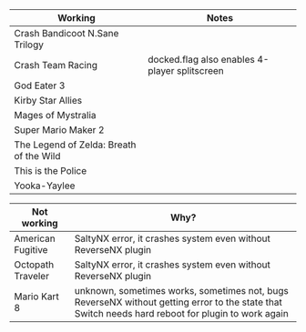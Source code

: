 | Working | Notes |
| ------------- | ------------- |
| Crash Bandicoot N.Sane Trilogy |   |
| Crash Team Racing | docked.flag also enables 4-player splitscreen |
| God Eater 3 |   |
| Kirby Star Allies |   |
| Mages of Mystralia |   |
| Super Mario Maker 2 |   |
| The Legend of Zelda: Breath of the Wild |   |
| This is the Police |   |
| Yooka-Yaylee |   |

| Not working | Why? |
| ------------- | ------------- |
| American Fugitive | SaltyNX error, it crashes system even without ReverseNX plugin |
| Octopath Traveler  | SaltyNX error, it crashes system even without ReverseNX plugin |
| Mario Kart 8 | unknown, sometimes works, sometimes not, bugs ReverseNX without getting error to the state that Switch needs hard reboot for plugin to work again |
